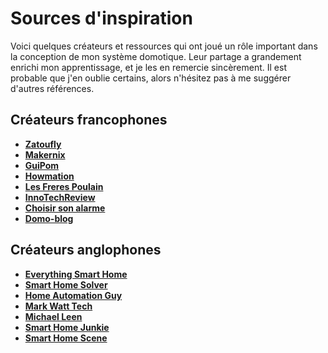 # Sources d'inspiration

Voici quelques créateurs et ressources qui ont joué un rôle important dans la conception de mon système domotique. Leur partage a grandement enrichi mon apprentissage, et je les en remercie sincèrement.
Il est probable que j'en oublie certains, alors n'hésitez pas à me suggérer d'autres références.

## Créateurs francophones

- [**Zatoufly**](https://www.youtube.com/@Zatoufly)
- [**Makernix**](https://www.youtube.com/@makernix)
- [**GuiPom**](https://www.youtube.com/@GuiPoM)
- [**Howmation**](https://www.youtube.com/@Howmation)
- [**Les Freres Poulain**](https://www.youtube.com/@lesfrerespoulain)
- [**InnoTechReview**](https://www.youtube.com/@InnoTechReview)
- [**Choisir son alarme**](https://www.youtube.com/@choisir-son-alarme)
- [**Domo-blog**](https://www.domo-blog.fr/domotique/news-domotique/)


## Créateurs anglophones

- [**Everything Smart Home**](https://www.youtube.com/@Everythingsmarthome)
- [**Smart Home Solver**](https://www.youtube.com/@SmartHomeSolver)
- [**Home Automation Guy**](https://www.youtube.com/@HomeAutomationGuy)
- [**Mark Watt Tech**](https://www.youtube.com/@MarkWattTech)
- [**Michael Leen**](https://www.youtube.com/@michaelsleen)
- [**Smart Home Junkie**](https://www.youtube.com/@SmartHomeJunkie)
- [**Smart Home Scene**](https://smarthomescene.com/)
